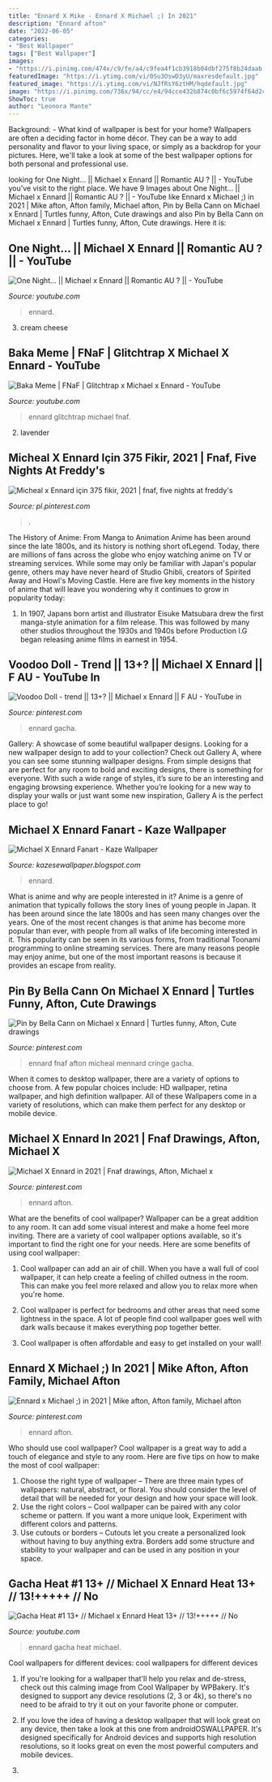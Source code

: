 ```yaml
---
title: "Ennard X Mike - Ennard X Michael ;) In 2021"
description: "Ennard afton"
date: "2022-06-05"
categories:
- "Best Wallpaper"
tags: ["Best Wallpaper"]
images:
- "https://i.pinimg.com/474x/c9/fe/a4/c9fea4f1cb3918b04dbf275f8b24daab.jpg"
featuredImage: "https://i.ytimg.com/vi/0Su3OswD3yU/maxresdefault.jpg"
featured_image: "https://i.ytimg.com/vi/NJfRsY6ztHM/hqdefault.jpg"
image: "https://i.pinimg.com/736x/94/cc/e4/94cce432b874c0bf6c5974f64d2c80a0.jpg"
ShowToc: true
author: "Leonora Mante"
---
```



Background: - What kind of wallpaper is best for your home?
Wallpapers are often a deciding factor in home décor. They can be a way to add personality and flavor to your living space, or simply as a backdrop for your pictures. Here, we'll take a look at some of the best wallpaper options for both personal and professional use.

	

		
looking for One Night... || Michael x Ennard || Romantic AU ? || - YouTube you've visit to the right place. We have 9 Images about One Night... || Michael x Ennard || Romantic AU ? || - YouTube like Ennard x Michael ;) in 2021 | Mike afton, Afton family, Michael afton, Pin by Bella Cann on Michael x Ennard | Turtles funny, Afton, Cute drawings and also Pin by Bella Cann on Michael x Ennard | Turtles funny, Afton, Cute drawings. Here it is:
		
    
## One Night... || Michael X Ennard || Romantic AU ? || - YouTube

<img loading=lazy src="https://i.ytimg.com/vi/0gVItl-4PsQ/maxresdefault.jpg" onerror="this.onerror=null;this.src='https://tse2.mm.bing.net/th?id=OIP.Ppbuaob5VVZMYFlpxPI-iQHaEK&amp;pid=15.1';" alt="One Night... || Michael x Ennard || Romantic AU ? || - YouTube">

_Source: youtube.com_

>ennard. 

	

3. cream cheese 

    
## Baka Meme | FNaF | Glitchtrap X Michael X Ennard - YouTube

<img loading=lazy src="https://i.ytimg.com/vi/0Su3OswD3yU/maxresdefault.jpg" onerror="this.onerror=null;this.src='https://tse1.mm.bing.net/th?id=OIP.gChS9RR1QOeQ7qZeicMd5gHaEK&amp;pid=15.1';" alt="Baka Meme | FNaF | Glitchtrap x Michael x Ennard - YouTube">

_Source: youtube.com_

>ennard glitchtrap michael fnaf. 

	

2. lavender 

    
## Micheal X Ennard Için 375 Fikir, 2021 | Fnaf, Five Nights At Freddy&#039;s

<img loading=lazy src="https://i.pinimg.com/474x/c9/fe/a4/c9fea4f1cb3918b04dbf275f8b24daab.jpg" onerror="this.onerror=null;this.src='https://tse4.mm.bing.net/th?id=OIP.nvNdfjY_V_I0yBGygfU-KQAAAA&amp;pid=15.1';" alt="Micheal x Ennard için 375 fikir, 2021 | fnaf, five nights at freddy&#039;s">

_Source: pl.pinterest.com_

>. 

	

The History of Anime: From Manga to Animation
Anime has been around since the late 1800s, and its history is nothing short ofLegend. Today, there are millions of fans across the globe who enjoy watching anime on TV or streaming services. While some may only be familiar with Japan's popular genre, others may have never heard of Studio Ghibli, creators of Spirited Away and Howl's Moving Castle. Here are five key moments in the history of anime that will leave you wondering why it continues to grow in popularity today:
1) In 1907, Japans born artist and illustrator Eisuke Matsubara drew the first manga-style animation for a film release. This was followed by many other studios throughout the 1930s and 1940s before Production I.G began releasing anime films in earnest in 1954.

    
## Voodoo Doll - Trend || 13+? || Michael X Ennard || F AU - YouTube In

<img loading=lazy src="https://i.pinimg.com/736x/5d/a5/71/5da571b0cecfe2c1972ddc1d129e37dc.jpg" onerror="this.onerror=null;this.src='https://tse1.mm.bing.net/th?id=OIP.E1Haa9MhbEheRQ_K9rU0qgHaFj&amp;pid=15.1';" alt="Voodoo Doll - trend || 13+? || Michael x Ennard || F AU - YouTube in">

_Source: pinterest.com_

>ennard gacha. 

	

Gallery: A showcase of some beautiful wallpaper designs.
Looking for a new wallpaper design to add to your collection? Check out Gallery A, where you can see some stunning wallpaper designs. From simple designs that are perfect for any room to bold and exciting designs, there is something for everyone. With such a wide range of styles, it’s sure to be an interesting and engaging browsing experience. Whether you’re looking for a new way to display your walls or just want some new inspiration, Gallery A is the perfect place to go!





	
	
    
## Michael X Ennard Fanart - Kaze Wallpaper

<img loading=lazy src="https://pm1.narvii.com/6583/dacc4b10868f4aeeb8b792cf37987e861b513583_hq.jpg" onerror="this.onerror=null;this.src='https://tse3.mm.bing.net/th?id=OIP.HDTmdw-ZgayVsu7Nx7PhDQHaEK&amp;pid=15.1';" alt="Michael X Ennard Fanart - Kaze Wallpaper">

_Source: kazesewallpaper.blogspot.com_

>ennard. 

	

What is anime and why are people interested in it?
Anime is a genre of animation that typically follows the story lines of young people in Japan. It has been around since the late 1800s and has seen many changes over the years. One of the most recent changes is that anime has become more popular than ever, with people from all walks of life becoming interested in it. This popularity can be seen in its various forms, from traditional Toonami programming to online streaming services. There are many reasons people may enjoy anime, but one of the most important reasons is because it provides an escape from reality.

    
## Pin By Bella Cann On Michael X Ennard | Turtles Funny, Afton, Cute Drawings

<img loading=lazy src="https://i.pinimg.com/736x/94/cc/e4/94cce432b874c0bf6c5974f64d2c80a0.jpg" onerror="this.onerror=null;this.src='https://tse4.mm.bing.net/th?id=OIP.DFqL6Kd6fS5TNnsBGlC-CgHaHa&amp;pid=15.1';" alt="Pin by Bella Cann on Michael x Ennard | Turtles funny, Afton, Cute drawings">

_Source: pinterest.com_

>ennard fnaf afton micheal mennard cringe gacha. 

	

When it comes to desktop wallpaper, there are a variety of options to choose from. A few popular choices include: HD wallpaper, retina wallpaper, and high definition wallpaper. All of these Wallpapers come in a variety of resolutions, which can make them perfect for any desktop or mobile device. 

    
## Michael X Ennard In 2021 | Fnaf Drawings, Afton, Michael X

<img loading=lazy src="https://i.pinimg.com/736x/e1/ca/d7/e1cad7c1e9089c3b41ab0869cb30a708.jpg" onerror="this.onerror=null;this.src='https://tse2.mm.bing.net/th?id=OIP.hHVf5hdzTcLBLCljTbtvVAHaHa&amp;pid=15.1';" alt="Michael X Ennard in 2021 | Fnaf drawings, Afton, Michael x">

_Source: pinterest.com_

>ennard afton. 

	

What are the benefits of cool wallpaper?
Wallpaper can be a great addition to any room. It can add some visual interest and make a home feel more inviting. There are a variety of cool wallpaper options available, so it's important to find the right one for your needs. Here are some benefits of using cool wallpaper: 
1. Cool wallpaper can add an air of chill. When you have a wall full of cool wallpaper, it can help create a feeling of chilled outness in the room. This can make you feel more relaxed and allow you to relax more when you're home. 

2. Cool wallpaper is perfect for bedrooms and other areas that need some lightness in the space. A lot of people find cool wallpaper goes well with dark walls because it makes everything pop together better. 

3. Cool wallpaper is often affordable and easy to get installed on your wall!

    
## Ennard X Michael ;) In 2021 | Mike Afton, Afton Family, Michael Afton

<img loading=lazy src="https://i.pinimg.com/736x/b2/88/60/b28860b9df8bd17150a7df1d99f028c2.jpg" onerror="this.onerror=null;this.src='https://tse3.mm.bing.net/th?id=OIP.-NPNk8mQu9URf8KAFxaPvgHaId&amp;pid=15.1';" alt="Ennard x Michael ;) in 2021 | Mike afton, Afton family, Michael afton">

_Source: pinterest.com_

>ennard afton. 

	

Who should use cool wallpaper?
Cool wallpaper is a great way to add a touch of elegance and style to any room. Here are five tips on how to make the most of cool wallpaper: 
1) Choose the right type of wallpaper – There are three main types of wallpapers: natural, abstract, or floral. You should consider the level of detail that will be needed for your design and how your space will look. 
2) Use the right colors – Cool wallpaper can be paired with any color scheme or pattern. If you want a more unique look, Experiment with different colors and patterns. 
3) Use cutouts or borders – Cutouts let you create a personalized look without having to buy anything extra. Borders add some structure and stability to your wallpaper and can be used in any position in your space.

    
## Gacha Heat #1 13+ // Michael X Ennard Heat 13+ // 13!+++++ // No

<img loading=lazy src="https://i.ytimg.com/vi/NJfRsY6ztHM/hqdefault.jpg" onerror="this.onerror=null;this.src='https://tse2.mm.bing.net/th?id=OIP.jbK2TY5kvG-nDt9UEcE0tgHaFj&amp;pid=15.1';" alt="Gacha Heat #1 13+ // Michael x Ennard Heat 13+ // 13!+++++ // No">

_Source: youtube.com_

>ennard gacha heat michael. 

	

Cool wallpapers for different devices:
cool wallpapers for different devices 

1. If you're looking for a wallpaper that'll help you relax and de-stress, check out this calming image from Cool Wallpaper by WPBakery. It's designed to support any device resolutions (2, 3 or 4k), so there's no need to be afraid to try it out on your favorite phone or computer.

2. If you love the idea of having a desktop wallpaper that will look great on any device, then take a look at this one from androidOSWALLPAPER. It's designed specifically for Android devices and supports high resolution resolutions, so it looks great on even the most powerful computers and mobile devices.

3.


